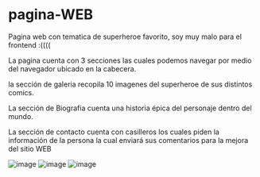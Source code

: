 # pagina-WEB
Pagina web con tematica de superheroe favorito, soy muy malo para el frontend :((((

La pagina cuenta con 3 secciones las cuales podemos navegar por medio del navegador ubicado en la cabecera.

la sección de galeria recopila 10 imagenes del superheroe de sus distintos comics.

La sección de Biografia cuenta una historia épica del personaje dentro del mundo.

La sección de contacto cuenta con casilleros los cuales piden la información de la persona la cual enviará sus comentarios para la mejora del sitio WEB

![image](https://github.com/alddrinW/pagina-WEB/assets/154564095/8d8ba18c-9d89-459e-b360-0bd471c57f09)
![image](https://github.com/alddrinW/pagina-WEB/assets/154564095/43dc35f1-1625-4890-b821-7b9980d715c6)
![image](https://github.com/alddrinW/pagina-WEB/assets/154564095/5edcba4b-cbf9-43b5-bab3-1df8531665c2)
